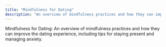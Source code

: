 ```yaml
---
title: "Mindfulness for Dating"
description: "An overview of mindfulness practices and how they can improve the dating experience, including tips for staying present and managing anxiety."
---
```

Mindfulness for Dating: An overview of mindfulness practices and how they can improve the dating experience, including tips for staying present and managing anxiety.